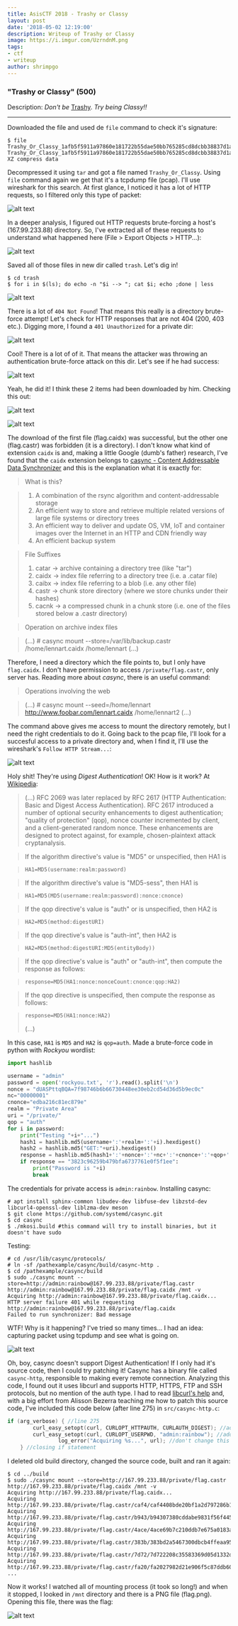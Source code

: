 ```yaml
---
title: AsisCTF 2018 - Trashy or Classy
layout: post
date: '2018-05-02 12:19:00'
description: Writeup of Trashy or Classy
image: https://i.imgur.com/UzrndnM.png
tags:
- ctf
- writeup
author: shrimpgo
---
```


### "Trashy or Classy" (500)

Description:
_Don't be_ [Trashy](https://asisctf.com/tasks/Trashy_Or_Classy_1afb5f5911a97860e181722b55dae50bb765285cd8dcbb38837d1a1094e53444). _Try being Classy!!_

---
Downloaded the file and used de `file` command to check it's signature:

```
$ file Trashy_Or_Classy_1afb5f5911a97860e181722b55dae50bb765285cd8dcbb38837d1a1094e53444
Trashy_Or_Classy_1afb5f5911a97860e181722b55dae50bb765285cd8dcbb38837d1a1094e53444: XZ compress data
```

Decompressed it using `tar` and got a file named `Trashy_Or_Classy`. Using `file` command again we get that it's a tcpdump file (pcap). I'll use wireshark for this search. At first glance, I noticed it has a lot of HTTP requests, so I filtered only this type of packet:

![alt text](https://i.imgur.com/HeAPGN8.png)

In a deeper analysis, I figured out HTTP requests brute-forcing a host's (167.99.233.88) directory. So, I've extracted all of these requests to understand what happened here (File > Export Objects > HTTP...):

![alt text](https://i.imgur.com/UzrndnM.png)

Saved all of those files in new dir called `trash`. Let's dig in!

```
$ cd trash
$ for i in $(ls); do echo -n "$i --> "; cat $i; echo ;done | less
```

![alt text](https://i.imgur.com/4pJUUB6.png)

There is a lot of `404 Not Found`! That means this really is a directory brute-force attempt! Let's check for HTTP responses that are not 404 (200, 403 etc.). Digging more, I found a `401 Unauthorized` for a private dir:

![alt text](https://i.imgur.com/JSoe3jx.png)

Cool! There is a lot of of it. That means the attacker was throwing an authentication brute-force attack on this dir. Let's see if he had success:

![alt text](https://i.imgur.com/CJcEIvl.png)

Yeah, he did it! I think these 2 items had been downloaded by him. Checking this out:

![alt text](https://i.imgur.com/jHQ4EEw.png)

![alt text](https://i.imgur.com/1q0EV0K.png)

The download of the first file (flag.caidx) was successful, but the other one (flag.castr) was forbidden (it is a directory). I don't know what kind of extension `caidx` is and, making a little Google (dumb's father) research, I've found that the `caidx` extension belongs to [casync - Content Addressable Data Synchronizer](https://github.com/systemd/casync) and this is the explanation what it is exactly for:

> What is this?

> 1. A combination of the rsync algorithm and content-addressable storage
> 2. An efficient way to store and retrieve multiple related versions of large file systems or directory trees
> 3. An efficient way to deliver and update OS, VM, IoT and container images over the Internet in an HTTP and CDN friendly way
> 4. An efficient backup system

> File Suffixes
>
> 1. catar → archive containing a directory tree (like "tar")
> 2. caidx → index file referring to a directory tree (i.e. a .catar file)
> 3. caibx → index file referring to a blob (i.e. any other file)
> 4. castr → chunk store directory (where we store chunks under their hashes)
> 5. cacnk → a compressed chunk in a chunk store (i.e. one of the files stored below a .castr directory)

> Operation on archive index files

> (...)
> \# casync mount --store=/var/lib/backup.castr /home/lennart.caidx /home/lennart
> (...)

Therefore, I need a directory which the file points to, but I only have `flag.caidx`. I don't have permission to access `/private/flag.castr`, only server has. Reading more about _casync_, there is an useful command:

> Operations involving the web

> (...)
> \# casync mount --seed=/home/lennart http://www.foobar.com/lennart.caidx /home/lennart2
> (...)

The command above gives me access to mount the directory remotely, but I need the right credentials to do it. Going back to the pcap file, I'll look for a succesful access to a private directory and, when I find it, I'll use the wireshark's `Follow HTTP Stream...`:

![alt text](https://i.imgur.com/u7L3HaO.png)

Holy shit! They're using _Digest Authentication_! OK! How is it work? At [Wikipedia](https://en.wikipedia.org/wiki/Digest_access_authentication):

> (...)
> RFC 2069 was later replaced by RFC 2617 (HTTP Authentication: Basic and Digest Access Authentication). RFC 2617 introduced a number of optional security enhancements to digest authentication; "quality of protection" (qop), nonce counter incremented by client, and a client-generated random nonce. These enhancements are designed to protect against, for example, chosen-plaintext attack cryptanalysis.
 
> If the algorithm directive's value is "MD5" or unspecified, then HA1 is
 
>     HA1=MD5(username:realm:password)
 
> If the algorithm directive's value is "MD5-sess", then HA1 is
 
>     HA1=MD5(MD5(username:realm:password):nonce:cnonce)
 
> If the qop directive's value is "auth" or is unspecified, then HA2 is
 
>     HA2=MD5(method:digestURI)
 
> If the qop directive's value is "auth-int", then HA2 is
 
>     HA2=MD5(method:digestURI:MD5(entityBody))
 
> If the qop directive's value is "auth" or "auth-int", then compute the response as follows:
 
>     response=MD5(HA1:nonce:nonceCount:cnonce:qop:HA2)
 
> If the qop directive is unspecified, then compute the response as follows:
 
>     response=MD5(HA1:nonce:HA2)
> (...)

In this case, `HA1` is `MD5` and `HA2` is `qop=auth`. Made a brute-force code in python with _Rockyou_ wordlist:

```python
import hashlib

username = "admin"
password = open('rockyou.txt', 'r').read().split('\n')
nonce = "dUASPttqBQA=7f98746b6b66730448ee30eb2cd54d36d5b9ec0c"
nc="00000001"
cnonce="edba216c81ec879e"
realm = "Private Area"
uri = "/private/"
qop = "auth"
for i in password:
    print("Testing "+i+"...")
    hash1 = hashlib.md5(username+':'+realm+':'+i).hexdigest()
    hash2 = hashlib.md5("GET:"+uri).hexdigest()
    response = hashlib.md5(hash1+':'+nonce+':'+nc+':'+cnonce+':'+qop+':'+hash2).hexdigest()
    if response == "3823c96259b479bfa6737761e0f5f1ee":
        print("Password is "+i)
        break
```

The credentials for private access is `admin:rainbow`. Installing casync:

```
# apt install sphinx-common libudev-dev libfuse-dev libzstd-dev libcurl4-openssl-dev liblzma-dev meson
$ git clone https://github.com/systemd/casync.git
$ cd casync
$ ./mkosi.build #this command will try to install binaries, but it doesn't have sudo
```

Testing:

```
# cd /usr/lib/casync/protocols/
# ln -sf /pathexample/casync/build/casync-http .
$ cd /pathexample/casync/build
$ sudo ./casync mount --store=http://admin:rainbow@167.99.233.88/private/flag.castr http://admin:rainbow@167.99.233.88/private/flag.caidx /mnt -v
Acquiring http://admin:rainbow@167.99.233.88/private/flag.caidx...
HTTP server failure 401 while requesting http://admin:rainbow@167.99.233.88/private/flag.caidx
Failed to run synchronizer: Bad message
```

WTF! Why is it happening? I've tried so many times... I had an idea: capturing packet using tcpdump and see what is going on.

![alt text](https://i.imgur.com/D4w1Myv.png)

Oh, boy, casync doesn't support Digest Authentication! If I only had it's source code, then I could try patching it! Casync has a binary file called `casync-http`, responsible to making every remote connection. Analyzing this code, I found out it uses libcurl and supports HTTP, HTTPS, FTP and SSH protocols, but no mention of the auth type. I had to read [libcurl's help](https://curl.haxx.se/libcurl/c/CURLOPT_HTTPAUTH.html) and, with a big effort from Alisson Bezerra teaching me how to patch this source code, I've included this code below (after line 275) in `src/casync-http.c`:

```C
if (arg_verbose) { //line 275
		curl_easy_setopt(curl, CURLOPT_HTTPAUTH, CURLAUTH_DIGEST); //added by me
		curl_easy_setopt(curl, CURLOPT_USERPWD, "admin:rainbow"); //added by me
                log_error("Acquiring %s...", url); //don't change this
	} //closing if statement
```

I deleted old build directory, changed the source code, built and ran it again:

```
$ cd ../build
$ sudo ./casync mount --store=http://167.99.233.88/private/flag.castr http://167.99.233.88/private/flag.caidx /mnt -v
Acquiring http://167.99.233.88/private/flag.caidx...
Acquiring http://167.99.233.88/private/flag.castr/caf4/caf4408bde20bf1a2d797286b1ad360019daa59b53e55469935c6a8443c69770.cacnk...
Acquiring http://167.99.233.88/private/flag.castr/b943/b94307380cddabe9831f56f445f26c0d836b011d3cff27b9814b0cb0524718e5.cacnk...
Acquiring http://167.99.233.88/private/flag.castr/4ace/4ace69b7c210ddb7e675a0183a88063a5d35dcf26aa5e0050c25dde35e0c2c07.cacnk...
Acquiring http://167.99.233.88/private/flag.castr/383b/383bd2a5467300dbcb4ffeaa9503f1b2df0795671995e5ce0a707436c0b47ba0.cacnk...
Acquiring http://167.99.233.88/private/flag.castr/7d72/7d722208c35583369d05d1332d2ed8ec547be58c00a2d64aa5687e66adcc58ea.cacnk...
Acquiring http://167.99.233.88/private/flag.castr/fa20/fa2027982d21e906f5c87ddb608f68805fe2ac1efca8892d5560da05472056b6.cacnk...
...
```

Now it works! I watched all of mounting process (it took so long!) and when it stopped, I looked in `/mnt` directory and there is a PNG file (flag.png). Opening this file, there was the flag:

![alt text](https://i.imgur.com/3WfuOUj.png)
